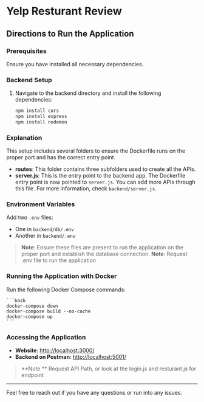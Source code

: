 # Yelp Resturant Review

## Directions to Run the Application

### Prerequisites

Ensure you have installed all necessary dependencies.

### Backend Setup

1. Navigate to the backend directory and install the following dependencies:

    ```bash
    npm install cors
    npm install express
    npm install nodemon
    ```
### Explanation

This setup includes several folders to ensure the Dockerfile runs on the proper port and has the correct entry point.

- **routes**: This folder contains three subfolders used to create all the APIs.
- **server.js**: This is the entry point to the backend app. The Dockerfile entry point is now pointed to `server.js`. You can add more APIs through this file. For more information, check `backend/server.js`.

### Environment Variables

Add two `.env` files:

- One in `backend/db/.env`
- Another in `backend/.env`

> **Note**: Ensure these files are present to run the application on the proper port and establish the database connection.
> **Note**: Request .env file to run the application

### Running the Application with Docker

Run the following Docker Compose commands:

    ```bash
    docker-compose down
    docker-compose build --no-cache
    docker-compose up
    ```


### Accessing the Application

- **Website**: [http://localhost:3000/](http://localhost:3000/)
- **Backend on Postman**: [http://localhost:5001/](http://localhost:5001/api/...)
>**Note ** Request API Path, or look at the login.js and resturant.js for endpoint

---

Feel free to reach out if you have any questions or run into any issues.
